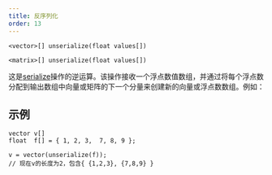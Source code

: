 ```yaml
---
title: 反序列化
order: 13
---
```

`<vector>[] unserialize(float values[])`

`<matrix>[] unserialize(float values[])`

这是[serialize](serialize.html "将向量或矩阵类型数组展平为浮点数数组")操作的逆运算。该操作接收一个浮点数值数组，并通过将每个浮点数分配到输出数组中向量或矩阵的下一个分量来创建新的向量或浮点数数组。例如：

## 示例

```vex
vector v[]
float  f[] = { 1, 2, 3,  7, 8, 9 };

v = vector(unserialize(f));
// 现在v的长度为2，包含{ {1,2,3}, {7,8,9} }

```
